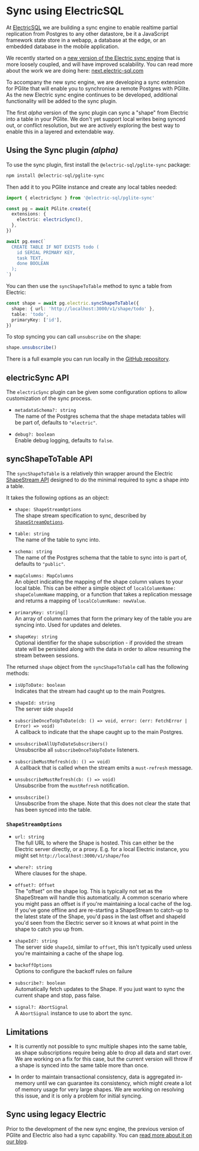 # Sync using ElectricSQL

At [ElectricSQL](https://electric-sql.com/) we are building a sync engine to enable realtime partial replication from Postgres to any other datastore, be it a JavaScript framework state store in a webapp, a database at the edge, or an embedded database in the mobile application.

We recently started on a [new version of the Electric sync engine](https://next.electric-sql.com) that is more loosely coupled, and will have improved scalability. You can read more about the work we are doing here: [next.electric-sql.com](https://next.electric-sql.com)

To accompany the new sync engine, we are developing a sync extension for PGlite that will enable you to synchronise a remote Postgres with PGlite. As the new Electric sync engine continues to be developed, additional functionality will be added to the sync plugin.

The first _alpha_ version of the sync plugin can sync a "shape" from Electric into a table in your PGlite. We don't yet support local writes being synced out, or conflict resolution, but we are actively exploring the best way to enable this in a layered and extendable way.

## Using the Sync plugin _(alpha)_

To use the sync plugin, first install the `@electric-sql/pglite-sync` package:

```sh
npm install @electric-sql/pglite-sync
```

Then add it to you PGlite instance and create any local tables needed:

```ts
import { electricSync } from '@electric-sql/pglite-sync'

const pg = await PGlite.create({
  extensions: {
    electric: electricSync(),
  },
})

await pg.exec(`
  CREATE TABLE IF NOT EXISTS todo (
    id SERIAL PRIMARY KEY,
    task TEXT,
    done BOOLEAN
  );
`)
```

You can then use the `syncShapeToTable` method to sync a table from Electric:

```ts
const shape = await pg.electric.syncShapeToTable({
  shape: { url: 'http://localhost:3000/v1/shape/todo' },
  table: 'todo',
  primaryKey: ['id'],
})
```

To stop syncing you can call `unsubscribe` on the shape:

```ts
shape.unsubscribe()
```

There is a full example you can run locally in the [GitHub repository](https://github.com/electric-sql/pglite/tree/main/packages/pglite-sync/example).

## electricSync API

The `electricSync` plugin can be given some configuration options to allow customization of the sync process.

- `metadataSchema?: string`<br>
  The name of the Postgres schema that the shape metadata tables will be part of, defaults to `"electric"`.

- `debug?: boolean`<br>
  Enable debug logging, defaults to `false`.

## syncShapeToTable API

The `syncShapeToTable` is a relatively thin wrapper around the Electric [ShapeStream API](https://next.electric-sql.com/api/clients/typescript#shapestream) designed to do the minimal required to sync a shape _into_ a table.

It takes the following options as an object:

- `shape: ShapeStreamOptions`<br>
  The shape stream specification to sync, described by [`ShapeStreamOptions`](#shapestreamoptions).

- `table: string`<br>
  The name of the table to sync into.

- `schema: string`<br>
  The name of the Postgres schema that the table to sync into is part of, defaults to `"public"`.

- `mapColumns: MapColumns`<br>
  An object indicating the mapping of the shape column values to your local table. This can be either a simple object of `localColumnName: shapeColumnName` mapping, or a function that takes a replication message and returns a mapping of `localColumnName: newValue`.

- `primaryKey: string[]`<br>
  An array of column names that form the primary key of the table you are syncing into. Used for updates and deletes.

- `shapeKey: string`<br>
  Optional identifier for the shape subscription - if provided the stream state will be persisted along with the data in order to allow resuming the stream between sessions.

The returned `shape` object from the `syncShapeToTable` call has the following methods:

- `isUpToDate: boolean`<br>
  Indicates that the stream had caught up to the main Postgres.

- `shapeId: string`<br>
  The server side `shapeId`

- `subscribeOnceToUpToDate(cb: () => void, error: (err: FetchError | Error) => void)`<br>
  A callback to indicate that the shape caught up to the main Postgres.

- `unsubscribeAllUpToDateSubscribers()`<br>
  Unsubscribe all `subscribeOnceToUpToDate` listeners.

- `subscribeMustRefresh(cb: () => void)`<br>
  A callback that is called when the stream emits a `must-refresh` message.

- `unsubscribeMustRefresh(cb: () => void)`<br>
  Unsubscribe from the `mustRefresh` notification.

- `unsubscribe()`<br>
  Unsubscribe from the shape. Note that this does not clear the state that has been synced into the table.

### `ShapeStreamOptions`

- `url: string`<br>
  The full URL to where the Shape is hosted. This can either be the Electric server directly, or a proxy. E.g. for a local Electric instance, you might set `http://localhost:3000/v1/shape/foo`

- `where?: string`<br>
  Where clauses for the shape.

- `offset?: Offset`<br>
  The "offset" on the shape log. This is typically not set as the ShapeStream will handle this automatically. A common scenario where you might pass an offset is if you're maintaining a local cache of the log. If you've gone offline and are re-starting a ShapeStream to catch-up to the latest state of the Shape, you'd pass in the last offset and shapeId you'd seen from the Electric server so it knows at what point in the shape to catch you up from.

- `shapeId?: string`<br>
  The server side `shapeId`, similar to `offset`, this isn't typically used unless you're maintaining a cache of the shape log.

- `backoffOptions`<br>
  Options to configure the backoff rules on failure

- `subscribe?: boolean`<br>
  Automatically fetch updates to the Shape. If you just want to sync the current shape and stop, pass false.

- `signal?: AbortSignal`<br>
  A `AbortSignal` instance to use to abort the sync.

## Limitations

- It is currently not possible to sync multiple shapes into the same table, as shape subscriptions require being able to drop all data and start over. We are working on a fix for this case, but the current version will throw if a shape is synced into the same table more than once.

- In order to maintain transactional consistency, data is aggregated in-memory until we can guarantee its consistency, which might create a lot of memory usage for very large shapes. We are working on resolving this issue, and it is only a problem for initial syncing.

## Sync using legacy Electric

Prior to the development of the new sync engine, the previous version of PGlite and Electric also had a sync capability. You can [read more about it on our blog](https://electric-sql.com/blog/2024/05/14/electricsql-postgres-client-support).
